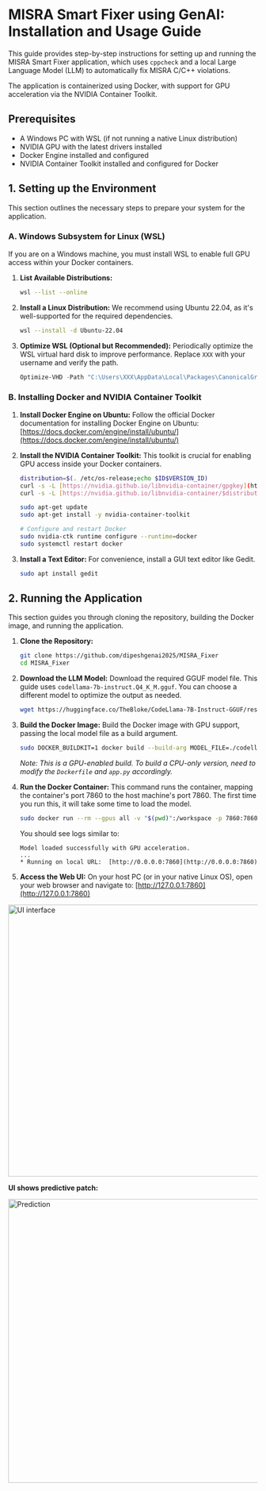 # MISRA Smart Fixer using GenAI: Installation and Usage Guide

This guide provides step-by-step instructions for setting up and running the MISRA Smart Fixer application, which uses `cppcheck` and a local Large Language Model (LLM) to automatically fix MISRA C/C++ violations.

The application is containerized using Docker, with support for GPU acceleration via the NVIDIA Container Toolkit.

## Prerequisites

* A Windows PC with WSL (if not running a native Linux distribution)
* NVIDIA GPU with the latest drivers installed
* Docker Engine installed and configured
* NVIDIA Container Toolkit installed and configured for Docker

## 1. Setting up the Environment

This section outlines the necessary steps to prepare your system for the application.

### A. Windows Subsystem for Linux (WSL)

If you are on a Windows machine, you must install WSL to enable full GPU access within your Docker containers.

1.  **List Available Distributions:**
    ```sh
    wsl --list --online
    ```

2.  **Install a Linux Distribution:**
    We recommend using Ubuntu 22.04, as it's well-supported for the required dependencies.
    ```sh
    wsl --install -d Ubuntu-22.04
    ```

3.  **Optimize WSL (Optional but Recommended):**
    Periodically optimize the WSL virtual hard disk to improve performance. Replace `XXX` with your username and verify the path.
    ```powershell
    Optimize-VHD -Path "C:\Users\XXX\AppData\Local\Packages\CanonicalGroupLimited.Ubuntu22.04LTS_79rhkp1fndgsc\LocalState\ext4.vhdx" -Mode Full
    ```

### B. Installing Docker and NVIDIA Container Toolkit

1.  **Install Docker Engine on Ubuntu:**
    Follow the official Docker documentation for installing Docker Engine on Ubuntu:
    [https://docs.docker.com/engine/install/ubuntu/](https://docs.docker.com/engine/install/ubuntu/)

2.  **Install the NVIDIA Container Toolkit:**
    This toolkit is crucial for enabling GPU access inside your Docker containers.
    ```sh
    distribution=$(. /etc/os-release;echo $ID$VERSION_ID)
    curl -s -L [https://nvidia.github.io/libnvidia-container/gpgkey](https://nvidia.github.io/libnvidia-container/gpgkey) | sudo apt-key add -
    curl -s -L [https://nvidia.github.io/libnvidia-container/$distribution/libnvidia-container.list](https://nvidia.github.io/libnvidia-container/$distribution/libnvidia-container.list) | sudo tee /etc/apt/sources.list.d/nvidia-container-toolkit.list

    sudo apt-get update
    sudo apt-get install -y nvidia-container-toolkit

    # Configure and restart Docker
    sudo nvidia-ctk runtime configure --runtime=docker
    sudo systemctl restart docker
    ```

3.  **Install a Text Editor:**
    For convenience, install a GUI text editor like Gedit.
    ```sh
    sudo apt install gedit
    ```

## 2. Running the Application

This section guides you through cloning the repository, building the Docker image, and running the application.

1.  **Clone the Repository:**
    ```sh
    git clone https://github.com/dipeshgenai2025/MISRA_Fixer
    cd MISRA_Fixer
    ```

2.  **Download the LLM Model:**
    Download the required GGUF model file. This guide uses `codellama-7b-instruct.Q4_K_M.gguf`. You can choose a different model to optimize the output as needed.
    ```sh
    wget https://huggingface.co/TheBloke/CodeLlama-7B-Instruct-GGUF/resolve/main/codellama-7b-instruct.Q4_K_M.gguf
    ```

3.  **Build the Docker Image:**
    Build the Docker image with GPU support, passing the local model file as a build argument.
    ```sh
    sudo DOCKER_BUILDKIT=1 docker build --build-arg MODEL_FILE=./codellama-7b-instruct.Q4_K_M.gguf -t misra-smart-fixer:latest .
    ```
    *Note: This is a GPU-enabled build. To build a CPU-only version, need to modify the `Dockerfile` and `app.py` accordingly.*

4.  **Run the Docker Container:**
    This command runs the container, mapping the container's port 7860 to the host machine's port 7860. The first time you run this, it will take some time to load the model.
    ```sh
    sudo docker run --rm --gpus all -v "$(pwd)":/workspace -p 7860:7860 misra-smart-fixer:latest
    ```
    You should see logs similar to:
    ```
    Model loaded successfully with GPU acceleration.
    ...
    * Running on local URL:  [http://0.0.0.0:7860](http://0.0.0.0:7860)
    ```

5.  **Access the Web UI:**
    On your host PC (or in your native Linux OS), open your web browser and navigate to:
    [http://127.0.0.1:7860](http://127.0.0.1:7860)


<img width="1640" height="548" alt="UI interface" src="https://github.com/user-attachments/assets/27d1b1fd-ee2a-4da4-8074-04e17390f39a" />

**UI shows predictive patch:**

<img width="1628" height="572" alt="Prediction" src="https://github.com/user-attachments/assets/832f7a6f-4ff0-4b83-910b-457498330cc4" />

